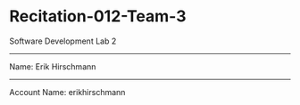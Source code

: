 # Recitation-012-Team-3
Software Development Lab 2

-----
Name: Erik Hirschmann


-----
Account Name: erikhirschmann

